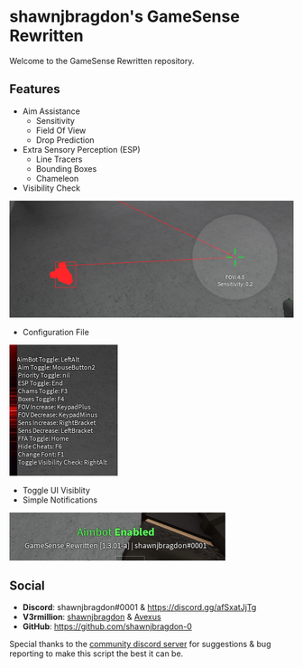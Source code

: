
# shawnjbragdon's GameSense Rewritten

Welcome to the GameSense Rewritten repository.

## Features

* Aim Assistance
    * Sensitivity
    * Field Of View
    * Drop Prediction
* Extra Sensory Perception (ESP)
    * Line Tracers
    * Bounding Boxes
    * Chameleon
* Visibility Check

![UI & ESP](/img/showcase-ref1.png)

* Configuration File

![Configuration](/img/showcase-ref3.png)

* Toggle UI Visiblity
* Simple Notifications

![Notifications](/img/showcase-ref2.png)

## Social
* **Discord**: shawnjbragdon#0001 & <https://discord.gg/afSxatJjTg>
* **V3rmillion**: [shawnjbragdon](https://v3rmillion.net/member.php?action=profile&uid=1870134) & [Avexus](https://v3rmillion.net/member.php?action=profile&uid=136113)
* **GitHub**: <https://github.com/shawnjbragdon-0>

Special thanks to the [community discord server](https://discord.gg/afSxatJjTg) for suggestions & bug reporting to make this script the best it can be.